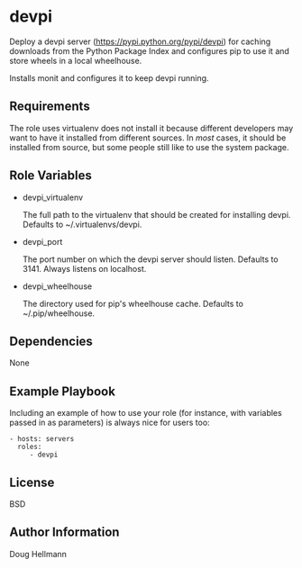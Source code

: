 devpi
=====

Deploy a devpi server (https://pypi.python.org/pypi/devpi) for caching
downloads from the Python Package Index and configures pip to use it
and store wheels in a local wheelhouse.

Installs monit and configures it to keep devpi running.

Requirements
------------

The role uses virtualenv does not install it because different
developers may want to have it installed from different sources. In
*most* cases, it should be installed from source, but some people
still like to use the system package.

Role Variables
--------------

* devpi_virtualenv

  The full path to the virtualenv that should be created for
  installing devpi. Defaults to ~/.virtualenvs/devpi.

* devpi_port

  The port number on which the devpi server should listen. Defaults to
  3141. Always listens on localhost.

* devpi_wheelhouse

  The directory used for pip's wheelhouse cache. Defaults to
  ~/.pip/wheelhouse.

Dependencies
------------

None

Example Playbook
----------------

Including an example of how to use your role (for instance, with variables passed in as parameters) is always nice for users too:

    - hosts: servers
      roles:
         - devpi

License
-------

BSD

Author Information
------------------

Doug Hellmann

